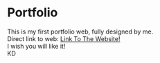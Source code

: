 # Portfolio


This is my first portfolio web, fully designed by me.
<br>
Direct link to web: <a href="https://kacperduniewiczportfolio.000webhostapp.com/" target="_blank">Link To The Website!</a>
<br>
I wish you will like it!
<br>
KD